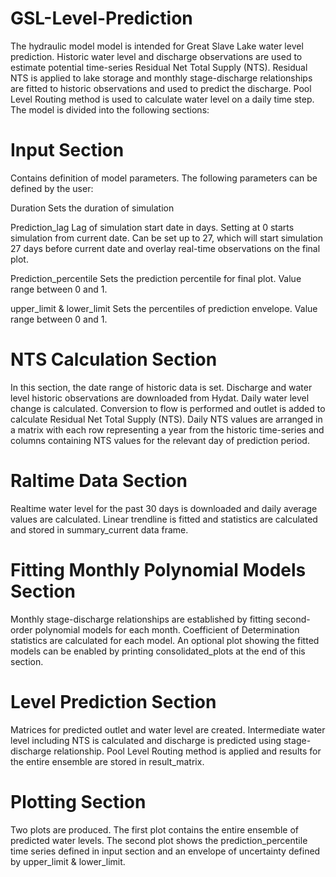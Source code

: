 # GSL-Level-Prediction

The hydraulic model model is intended for Great Slave Lake water level prediction. Historic water level and discharge observations are used to estimate potential time-series Residual Net Total Supply (NTS). Residual NTS is applied to lake storage and monthly stage-discharge relationships are fitted to historic observations and used to predict the discharge. Pool Level Routing method is used to calculate water level on a daily time step. The model is divided into the following sections:

# Input Section
Contains definition of model parameters. The following parameters can be defined by the user:

Duration
Sets the duration of simulation

Prediction_lag
Lag of simulation start date in days. Setting at 0 starts simulation from current date. Can be set up to 27, which will start simulation 27 days before current date and overlay real-time observations on the final plot.

Prediction_percentile
Sets the prediction percentile for final plot. Value range between 0 and 1.

upper_limit & lower_limit
Sets the percentiles of prediction envelope. Value range between 0 and 1.

# NTS Calculation Section
In this section, the date range of historic data is set. Discharge and water level historic observations are downloaded from Hydat. Daily water level change is calculated. Conversion to flow is performed and outlet is added to calculate Residual Net Total Supply (NTS). Daily NTS values are arranged in a matrix with each row representing a year from the historic time-series and columns containing NTS values for the relevant day of prediction period.

# Raltime Data Section
Realtime water level for the past 30 days is downloaded and daily average values are calculated. Linear trendline is fitted and statistics are calculated and stored in summary_current data frame.

# Fitting Monthly Polynomial Models Section
Monthly stage-discharge relationships are established by fitting second-order polynomial models for each month. Coefficient of Determination statistics are calculated for each model. An optional plot showing the fitted models can be enabled by printing consolidated_plots at the end of this section. 

# Level Prediction Section
Matrices for predicted outlet and water level are created. Intermediate water level including NTS is calculated and discharge is predicted using stage-discharge relationship. Pool Level Routing method is applied and results for the entire ensemble are stored in result_matrix.

# Plotting Section
Two plots are produced. The first plot contains the entire ensemble of predicted water levels. The second plot shows the prediction_percentile time series defined in input section and an envelope of uncertainty defined by upper_limit & lower_limit.

